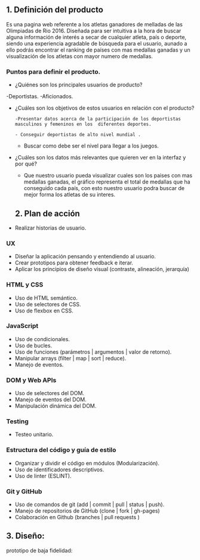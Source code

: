 

## **1. Definición del producto**

Es una pagina web referente a los atletas ganadores de melladas de las Olimpiadas de Rio 2016. Diseñada para ser intuitiva a la hora de buscar alguna información de interés a secar de cualquier atleta, país o deporte, siendo una experiencia agradable de búsqueda para el usuario, aunado a ello podrás encontrar el ranking de países con mas medallas ganadas y un visualización de los atletas con mayor numero de medallas.

### Puntos para definir el producto.

- ¿Quiénes son los principales usuarios de producto?

-Deportistas.
-Aficionados.


- ¿Cuáles son los objetivos de estos usuarios en relación con el producto?
    
      -Presentar datos acerca de la participación de los deportistas masculinos y femeninos en los  diferentes deportes.
    
      - Conseguir deportistas de alto nivel mundial .
    
     - Buscar como debe ser el nivel para llegar a los juegos.
    

- ¿Cuáles son los datos más relevantes que quieren ver en la interfaz y por qué?

   - Que nuestro usuario pueda visualizar  cuales son los paises con mas medallas ganadas, el gráfico representa el total de medallas que ha conseguido cada país, con esto nuestro        usuario podra buscar de mejor forma los atletas de su interes.

  ## **2. Plan de acción**

- Realizar historias de usuario.

### **UX**

- Diseñar la aplicación pensando y entendiendo al usuario.
- Crear prototipos para obtener feedback e iterar.
- Aplicar los principios de diseño visual (contraste, alineación, jerarquía)

### **HTML y CSS**

- Uso de HTML semántico.
- Uso de selectores de CSS.
- Uso de flexbox en CSS.

### **JavaScript**

- Uso de condicionales.
- Uso de bucles.
- Uso de funciones (parámetros | argumentos | valor de retorno).
- Manipular arrays (filter | map | sort | reduce).
- Manejo de eventos.

### **DOM y Web APIs**

- Uso de selectores del DOM.
- Manejo de eventos del DOM.
- Manipulación dinámica del DOM.

### **Testing**

- Testeo unitario.

### **Estructura del código y guía de estilo**

- Organizar y dividir el código en módulos (Modularización).
- Uso de identificadores descriptivos.
- Uso de linter (ESLINT).

### **Git y GitHub**

- Uso de comandos de git (add | commit | pull | status | push).
- Manejo de repositorios de GitHub (clone | fork | gh-pages)
- Colaboración en Github (branches | pull requests )

## 3. Diseño:

prototipo de baja fidelidad:
